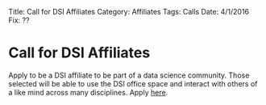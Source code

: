 Title: Call for DSI Affiliates
Category: Affiliates
Tags:  Calls
Date: 4/1/2016
Fix: ??

# Call for DSI Affiliates

Apply to be a DSI affiliate to be part of a data science community.
Those selected will be able to use the DSI office space and interact
with others of a like mind across many disciplines.
Apply <a href="https://docs.google.com/forms/d/18Tj5jMgueVm2eqfgxKh1AWxsNi3ZgoS-x7WribUzFj8/viewform">here</a>.
